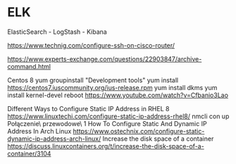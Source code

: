 # ELK
ElasticSearch - LogStash - Kibana

https://www.technig.com/configure-ssh-on-cisco-router/

https://www.experts-exchange.com/questions/22903847/archive-command.html

Centos 8
yum groupinstall "Development tools"
yum install https://centos7.iuscommunity.org/ius-release.rpm
yum install dkms
yum install kernel-devel
reboot
https://www.youtube.com/watch?v=Cfbanio3Lao

Different Ways to Configure Static IP Address in RHEL 8
https://www.linuxtechi.com/configure-static-ip-address-rhel8/
nmcli con up Połączenie\ przewodowe\ 1
How To Configure Static And Dynamic IP Address In Arch Linux
https://www.ostechnix.com/configure-static-dynamic-ip-address-arch-linux/
Increase the disk space of a container
https://discuss.linuxcontainers.org/t/increase-the-disk-space-of-a-container/3104
